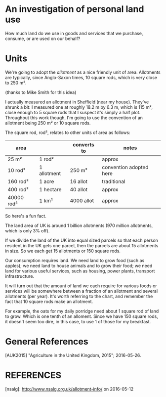 # An investigation of personal land use

How much land do we use in goods and services that we purchase,
consume, or are used on our behalf?

# Units

We're going to adopt the _allotment_ as
a nice friendly unit of area.
Allotments are typically, since Anglo-Saxon times,
10 square rods, which is very close to 250 m².

(thanks to Mike Smith for this idea)

I actually measured an allotment in Sheffield (near my house).
They've shrunk a bit:
I measured one at roughly 18.2 m by 6.3 m,
which is 115 m²,
close enough to 5 square rods that I suspect it's simply a
half plot.
Throughout this work though,
I'm going to use the convention of an allotment being 250 m²
or 10 square rods.

The square rod, rod², relates to other units of area as follows:

| area       |             | converts to | notes                   |
|------------|-------------|-------------|-------------------------|
| 25 m²      | 1 rod²      |             | approx                  |
| 10 rod²    | 1 allotment | 250 m²      | convention adopted here |
| 160 rod²   | 1 acre      | 16 allot    | traditional             |
| 400 rod²   | 1 hectare   | 40 allot    | approx                  |
| 40000 rod² | 1 km²       | 4000 allot  | approx                  |

So here's a fun fact.

The land area of UK is around 1 billion allotments
(970 million allotments, which is only 3% off).

If we divide the land of the UK into equal sized parcels
so that each person resident in the UK gets one parcel,
then the parcels are about 15 allotments in size.
So we each get 15 allotments or 150 square rods.

Our consumption requires land.
We need land to grow food (such as apples);
we need land to house animals and to grow their food;
we need land for various useful services, such as housing,
power plants, transport infrastructure.

It will turn out that the amount of land we each require for
various foods or services will be somewhere between
a fraction of an allotment and several allotments (per year).
It's worth referring to the chart, and remember the fact that 10
square rods make an allotment.

For example, the oats for my daily porridge need about
1 square rod of land to grow.
Which is one tenth of an alloment.
Since we have 150 square rods, it doesn't seem too dire,
in this case, to use 1 of those for my breakfast.

# General References

[AUK2015] "Agriculture in the United Kingdom, 2015"; 2016-05-26.


# REFERENCES

[nsalg]: http://www.nsalg.org.uk/allotment-info/ on 2016-05-12

